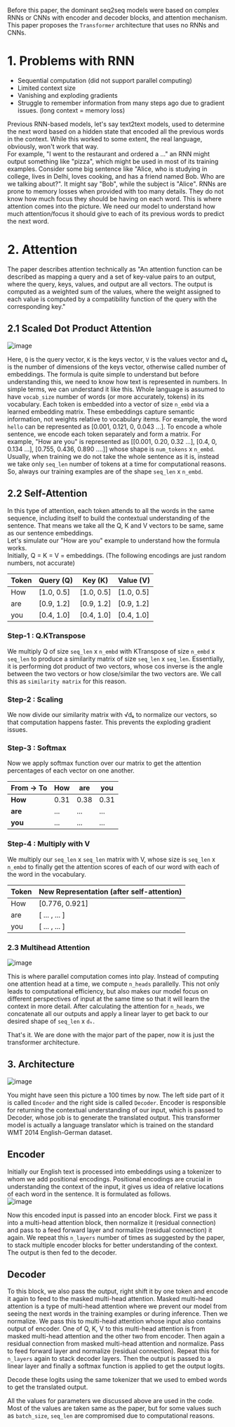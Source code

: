 
Before this paper, the dominant seq2seq models were based on complex RNNs or CNNs with encoder and decoder blocks, and attention mechanism. This paper proposes the `Transformer` architecture that uses no RNNs and CNNs.  
# 1. Problems with RNN  
- Sequential computation (did not support parallel computing)  
- Limited context size  
- Vanishing and exploding gradients  
- Struggle to remember information from many steps ago due to gradient issues. (long context = memory loss)  

Previous RNN-based models, let's say text2text models, used to determine the next word based on a hidden state that encoded all the previous words in the context. While this worked to some extent, the real language, obviously, won't work that way.  
For example, "I went to the restaurant and ordered a ..." an RNN might output something like "pizza", which might be used in most of its training examples. Consider some big sentence like "Alice, who is studying in college, lives in Delhi, loves cooking, and has a friend named Bob. Who are we talking about?". It might say "Bob", while the subject is "Alice". RNNs are prone to memory losses when provided with too many details. They do not know how much focus they should be having on each word. This is where attention comes into the picture. We need our model to understand how much attention/focus it should give to each of its previous words to predict the next word.  

# 2. Attention  
The paper describes attention technically as "An attention function can be described as mapping a query and a set of key-value pairs to an output, where the query, keys, values, and output are all vectors. The output is computed as a weighted sum of the values, where the weight assigned to each value is computed by a compatibility function of the query with the corresponding key."  

## 2.1 Scaled Dot Product Attention  
![image](../assets/attention_formula.png)

Here, `Q` is the query vector, `K` is the keys vector, `V` is the values vector and dₖ is the number of dimensions of the keys vector, otherwise called number of embeddings. The formula is quite simple to understand but before understanding this, we need to know how text is represented in numbers. In simple terms, we can understand it like this. Whole language is assumed to have `vocab_size` number of words (or more accurately, tokens) in its vocabulary. Each token is embedded into a vector of size `n_embd` via a learned embedding matrix. These embeddings capture semantic information, not weights relative to vocabulary items. For example, the word `hello` can be represented as [0.001, 0.121, 0, 0.043 ...]. To encode a whole sentence, we encode each token separately and form a matrix. For example, "How are you" is represented as [[0.001, 0.20, 0.32 ...], [0.4, 0, 0.134 ...], [0.755, 0.436, 0.890 ....]] whose shape is `num_tokens` x `n_embd`. Usually, when training we do not take the whole sentence as it is, instead we take only `seq_len` number of tokens at a time for computational reasons. So, always our training examples are of the shape `seq_len` x `n_embd`.  

## 2.2 Self-Attention  
In this type of attention, each token attends to all the words in the same sequence, including itself to build the contextual understanding of the sentence. That means we take all the Q, K and V vectors to be same, same as our sentence embeddings.  
Let's simulate our "How are you" example to understand how the formula works.  
Initially, Q = K = V = embeddings. (The following encodings are just random numbers, not accurate)

| Token | Query (Q)   | Key (K)     | Value (V)   |
| ----- | ----------- | ----------- | ----------- |
| How   | [1.0, 0.5]  | [1.0, 0.5]  | [1.0, 0.5]  |
| are   | [0.9, 1.2]  | [0.9, 1.2]  | [0.9, 1.2]  |
| you   | [0.4, 1.0]  | [0.4, 1.0]  | [0.4, 1.0]  |

### Step-1 : Q.KTranspose  
We multiply Q of size `seq_len` x `n_embd` with KTranspose of size `n_embd` x `seq_len` to produce a similarity matrix of size `seq_len` x `seq_len`. Essentially, it is performing dot product of two vectors, whose cos inverse is the angle between the two vectors or how close/similar the two vectors are. We call this as `similarity matrix` for this reason.  

### Step-2 : Scaling  
We now divide our similarity matrix with √dₖ to normalize our vectors, so that computation happens faster. This prevents the exploding gradient issues.

### Step-3 : Softmax  
Now we apply softmax function over our matrix to get the attention percentages of each vector on one another.  

| From → To | How  | are  | you  |
| --------- | ---- | ---- | ---- |
| **How**   | 0.31 | 0.38 | 0.31 |
| **are**   | ...  | ...  | ...  |
| **you**   | ...  | ...  | ...  |

### Step-4 : Multiply with V  
We multiply our `seq_len` x `seq_len` matrix with V, whose size is `seq_len` x `n_embd` to finally get the attention scores of each of our word with each of the word in the vocabulary.

| Token | New Representation (after self-attention) |
| ----- | ----------------------------------------- |
| How   | [0.776, 0.921]                            |
| are   | [ ... , ... ]                             |
| you   | [ ... , ... ]                             |

### 2.3 Multihead Attention  
![image](../assets/multihead_attention.png)

This is where parallel computation comes into play. Instead of computing one attention head at a time, we compute `n_heads` parallelly. This not only leads to computational efficiency, but also makes our model focus on different perspectives of input at the same time so that it will learn the context in more detail. After calculating the attention for `n_heads`, we concatenate all our outputs and apply a linear layer to get back to our desired shape of `seq_len` x `dₖ`.  

That's it. We are done with the major part of the paper, now it is just the transformer architecture.

## 3. Architecture  
![image](../assets/transformer_architecture.png)

You might have seen this picture a 100 times by now. The left side part of it is called `Encoder` and the right side is called `Decoder`. Encoder is responsible for returning the contextual understanding of our input, which is passed to Decoder, whose job is to generate the translated output. This transformer model is actually a language translator which is trained on the standard WMT 2014 English-German dataset.  

## Encoder  
Initially our English text is processed into embeddings using a tokenizer to whom we add positional encodings. Positional encodings are crucial in understanding the context of the input, it gives us idea of relative locations of each word in the sentence. It is formulated as follows.  
![image](../assets/pe.png)

Now this encoded input is passed into an encoder block. First we pass it into a multi-head attention block, then normalize it (residual connection) and pass to a feed forward layer and normalize (residual connection) it again. We repeat this `n_layers` number of times as suggested by the paper, to stack multiple encoder blocks for better understanding of the context. The output is then fed to the decoder.  

## Decoder  
To this block, we also pass the output, right shift it by one token and encode it again to feed to the masked multi-head attention. Masked multi-head attention is a type of multi-head attention where we prevent our model from seeing the next words in the training examples or during inference. Then we normalize. We pass this to multi-head attention whose input also contains output of encoder. One of Q, K, V to this multi-head attention is from masked multi-head attention and the other two from encoder. Then again a residual connection from masked multi-head attention and normalize. Pass to feed forward layer and normalize (residual connection). Repeat this for `n_layers` again to stack decoder layers. Then the output is passed to a linear layer and finally a softmax function is applied to get the output logits.

Decode these logits using the same tokenizer that we used to embed words to get the translated output.  

All the values for parameters we discussed above are used in the code. Most of the values are taken same as the paper, but for some values such as `batch_size`, `seq_len` are compromised due to computational reasons.
